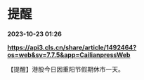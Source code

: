 # 提醒

**2023-10-23 01:26**

**https://api3.cls.cn/share/article/1492464?os=web&sv=7.7.5&app=CailianpressWeb**

【提醒】港股今日因重阳节假期休市一天。